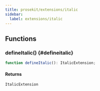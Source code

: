 ```yaml
---
title: prosekit/extensions/italic
sidebar:
  label: extensions/italic
---
```


<!-- DEBUG memberWithGroups 1 -->

<!-- DEBUG memberWithGroups 4 -->

<!-- DEBUG memberWithGroups 7 -->

<!-- DEBUG memberWithGroups 8 -->

<!-- DEBUG memberWithGroups 9 -->

## Functions

### defineItalic() {#defineitalic}

```ts
function defineItalic(): ItalicExtension;
```

#### Returns

`ItalicExtension`

<!-- DEBUG inheritance start -->

<!-- DEBUG memberWithGroups 10 -->
